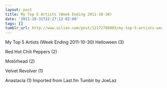 ```yaml
---
layout: post
title: My Top 5 Artists (Week Ending 2011-10-30)
date: '2011-10-31T22:27:12-02:00'
tags: []
tumblr_url: http://www.uilian.com/post/12172780803/my-top-5-artists-week-ending-2011-10-30
---
```

My Top 5 Artists (Week Ending 2011-10-30)
Helloween (3) 

Red Hot Chili Peppers (2) 

Motörhead (2) 

Velvet Revolver (1) 

Anastacia (1) 
Imported from Last.fm Tumblr by JoeLaz
